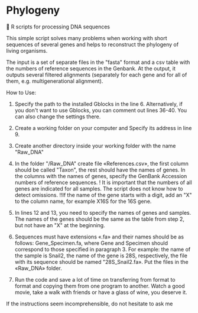 # Phylogeny
🧬 R scripts for processing DNA sequences

This simple script solves many problems when working with short sequences of several genes and helps to reconstruct the phylogeny of living organisms.

The input is a set of separate files in the "fasta" format and a csv table with the numbers of reference sequences in the Genbank. At the output, it outputs several filtered alignments (separately for each gene and for all of them, e.g. multigenerational alignment). 

How to Use:

1. Specify the path to the installed Gblocks in the line 6. 
Alternatively, if you don't want to use Gblocks, you can comment out lines 36-40. You can also change the settings there.

2. Create a working folder on your computer and Specify its address  in line 9.

3. Create another directory inside your working folder with the name "Raw_DNA"

4. In the folder "/Raw_DNA" create file «References.csv», the first column should be called "Taxon", the rest should have the names of genes. In the columns with the names of genes, specify the GenBank Accession numbers of reference sequences.
! It is important that the numbers of all genes are indicated for all samples. The script does not know how to detect omissions.
!!If the name of the gene starts with a digit, add an "X" to the column name, for example X16S for the 16S gene.

5. In lines 12 and 13, you need to specify the names of genes and samples. The names of the genes should be the same as the table from step 2, but not have an "X" at the beginning.

6. Sequences must have extensions «.fa» and their names should be as follows: Gene_Specimen.fa, where Gene and Specimen should correspond to those specified in paragraph 3. 
For example: the name of the sample is Snail2, the name of the gene is 28S, respectively, the file with its sequence should be named "28S_Snail2.fa». Put the files in the «Raw_DNA» folder. 

7. Run the code and save a lot of time on transferring from format to format and copying them from one program to another. Watch a good movie, take a walk with friends or have a glass of wine, you deserve it.

If the instructions seem incomprehensible, do not hesitate to ask me
